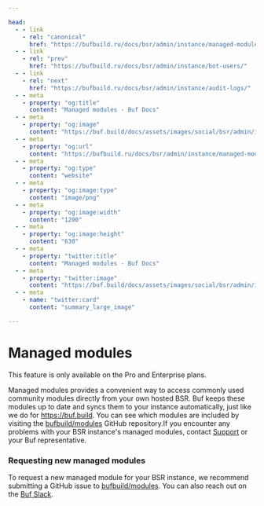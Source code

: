 ```yaml
---

head:
  - - link
    - rel: "canonical"
      href: "https://bufbuild.ru/docs/bsr/admin/instance/managed-modules/"
  - - link
    - rel: "prev"
      href: "https://bufbuild.ru/docs/bsr/admin/instance/bot-users/"
  - - link
    - rel: "next"
      href: "https://bufbuild.ru/docs/bsr/admin/instance/audit-logs/"
  - - meta
    - property: "og:title"
      content: "Managed modules - Buf Docs"
  - - meta
    - property: "og:image"
      content: "https://buf.build/docs/assets/images/social/bsr/admin/instance/managed-modules.png"
  - - meta
    - property: "og:url"
      content: "https://bufbuild.ru/docs/bsr/admin/instance/managed-modules/"
  - - meta
    - property: "og:type"
      content: "website"
  - - meta
    - property: "og:image:type"
      content: "image/png"
  - - meta
    - property: "og:image:width"
      content: "1200"
  - - meta
    - property: "og:image:height"
      content: "630"
  - - meta
    - property: "twitter:title"
      content: "Managed modules - Buf Docs"
  - - meta
    - property: "twitter:image"
      content: "https://buf.build/docs/assets/images/social/bsr/admin/instance/managed-modules.png"
  - - meta
    - name: "twitter:card"
      content: "summary_large_image"

---
```


# Managed modules

This feature is only available on the Pro and Enterprise plans.

Managed modules provides a convenient way to access commonly used community modules directly from your own hosted BSR. Buf keeps these modules up to date and syncs them to your instance automatically, just like we do for https://buf.build. You can see which modules are included by visiting the [bufbuild/modules](https://github.com/bufbuild/modules) GitHub repository.If you encounter any problems with your BSR instance's managed modules, contact [Support](https://support.buf.build) or your Buf representative.

### Requesting new managed modules

To request a new managed module for your BSR instance, we recommend submitting a GitHub issue to [bufbuild/modules](https://github.com/bufbuild/modules). You can also reach out on the [Buf Slack](https://buf.build/b/slack).
